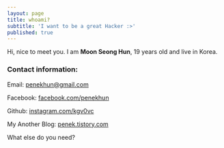 ```yaml
---
layout: page
title: whoami?
subtitle: 'I want to be a great Hacker :>'
published: true
---
```

Hi, nice to meet you.
I am **Moon Seong Hun**, 19 years old and live in Korea.


### Contact information:

Email: penekhun@gmail.com

Facebook: [facebook.com/penekhun](http://facebook.com/penekhun)

Github: [instagram.com/kgv0vc](http://instagram.com/kgv0vc)



My Another Blog: [penek.tistory.com](http://penek.tistory.com)


What else do you need?